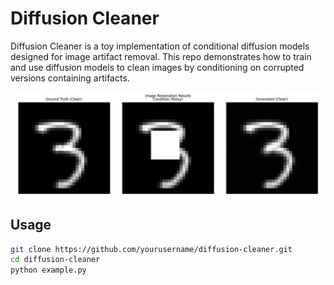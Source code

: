 # Diffusion Cleaner

Diffusion Cleaner is a toy implementation of conditional diffusion models designed for image artifact removal. This repo demonstrates how to train and use diffusion models to clean images by conditioning on corrupted versions containing artifacts.

![Results](restoration_comparison.png)

## Usage

```bash
git clone https://github.com/yourusername/diffusion-cleaner.git
cd diffusion-cleaner
python example.py
```

